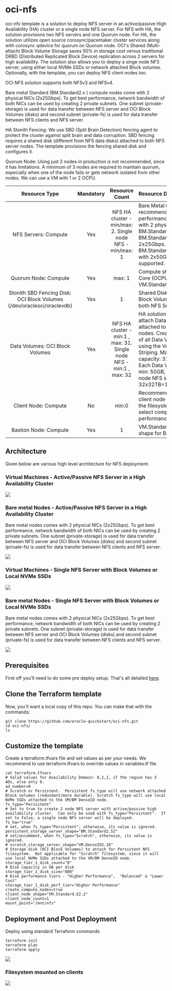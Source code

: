# oci-nfs
oci-nfs template is a solution to deploy NFS server in an active/passive High Availability (HA) cluster or a single node NFS server. For NFS with HA, the solution provisions two NFS servers and one Quorum node. For HA, the solution utilizes open source corosync/pacemaker cluster services along with corosync qdevice for quorum on Quorum node. OCI's Shared (Multi-attach) Block Volume Storage saves 50% in storage cost versus traditional DRBD (Distributed Replicated Block Device) replication across 2 servers for high availability. The solution also allows you to deploy a singe node NFS server,  using either local NVMe SSDs or network attached Block volumes.  Optionally,  with the template, you can deploy NFS client nodes too.   

OCI NFS solution supports both NFSv3 and NFSv4.   

Bare metal Standard (BM.Standard2.x ) compute nodes come with 2 physical NICs (2x25Gbps). To get best performance,  network bandwidth of both NICs can be used by creating 2 private subnets.  One subnet (private-storage) is used for data transfer between NFS server and OCI Block Volumes (disks) and second subnet (private-fs) is used for data transfer between NFS clients and NFS server.   

HA Stonith Fencing:  We use SBD (Split Brain Detection) fencing agent to protect the cluster against split brain and data corruption. SBD fencing requires a shared disk (different from NFS data disks)  attached to both NFS server nodes.  The template provisions the fencing shared disk and configures it. 

Quorum Node:  Using just 2 nodes in production is not recommended, since it has limitations. A minimum of 3 nodes are required to maintain quorum, especially when one of the node fails or gets network isolated from other nodes.  We can use a VM with 1 or 2 OCPU.
 

| Resource Type | Mandatory |  Resource Count  | Resource Details  | 
| :---: | :---: | :---: | :--- | 
| NFS Servers: Compute | Yes |  NFS HA cluster - min/max: 2.  Single node NFS - min/max: 1   | Bare Metal Compute shapes are recommended for best performance, since they come with 2 physical NICs.  BM.Standard2.52 &  BM.Standard.E2.52 have 2x25Gbps.  BM.Standard.E3.128 comes with 2x50Gbps. VMs are also supported.  |  |
| Quorum Node: Compute | Yes |  max: 1  | Compute shape with 1 or 2 Core (OCPU). VM.Standard2.1/2.2/.E2.1/.E2.2  | Required only for HA solution, not for single node NFS server. | 
| Stonith SBD Fencing Disk: OCI Block Volumes (/dev/oracleoci/oraclevdb) | Yes |  1  | Shared Disk - Multi-attach Block Volume is attached to both NFS Server nodes.  | Required only for HA solution, not for single node NFS. |
| Data Volumes:  OCI Block Volumes | Yes |  NFS HA cluster - min:1 , max: 31.  Single node NFS - min:1 , max: 32  | HA solution: Shared Disk/Multi-attach Data Block Volume are attached to both NFS Server nodes.  Create a Volume Group of all Data Volumes and an LVM using the Volume Group with Striping.  Maximum LVM capacity: 31x32TB = 992TB.  Each Data Volume Capacity: min: 50GB, Max: 32TB. Single node NFS server:  32x32TB=1PB. | |
| Client Node: Compute | No |  min:0  | Recommend provisioning 1 client node to test mounting of the filesystem.  For production, select compute shape based on performance requirements.  | |
| Bastion Node: Compute | Yes |  1  | VM.Standard2.2 is the default shape for Bastion.  | |




## Architecture
Given below are various high level architecture for NFS deployment. 

### Virtual Machines - Active/Passive NFS Server in a High Availability Cluster

![](./images/Quorum_w_NFS_Active_Passive_HA_High_Level_Arch.png)
    
### Bare metal Nodes - Active/Passive NFS Server in a High Availability Cluster
Bare metal nodes comes with 2 physical NICs (2x25Gbps). To get best performance,  network bandwidth of both NICs can be used by creating 2 private subnets.  One subnet (private-storage) is used for data transfer between NFS server and OCI Block Volumes (disks) and second subnet (private-fs) is used for data transfer between NFS clients and NFS server.   

![](./images/Quorum_w_BM_NFS_Active_Passive_HA_High_Level_Arch.png)

### Virtual Machines - Single NFS Server with Block Volumes or Local NVMe SSDs

![](./images/Single_NFS_Server_High_Level_Arch.png)

### Bare metal Nodes - Single NFS Server with Block Volumes or Local NVMe SSDs
Bare metal nodes comes with 2 physical NICs (2x25Gbps). To get best performance,  network bandwidth of both NICs can be used by creating 2 private subnets.  One subnet (private-storage) is used for data transfer between NFS server and OCI Block Volumes (disks) and second subnet (private-fs) is used for data transfer between NFS clients and NFS server.   

![](./images/BM_Single_NFS_Server_High_Level_Arch.png)


## Prerequisites
First off you'll need to do some pre deploy setup.  That's all detailed [here](https://github.com/oracle/oci-quickstart-prerequisites).

## Clone the Terraform template
Now, you'll want a local copy of this repo.  You can make that with the commands:

```
git clone https://github.com/oracle-quickstart/oci-nfs.git
cd oci-nfs/
ls
```

## Customize the template 
Create a terraform.tfvars file and set values as per your needs.  We recommend to use terraform.tfvars to override values in variables.tf file.   

```
cat terraform.tfvars
# Valid values for Availability Domain: 0,1,2, if the region has 3 ADs, else only 0.
ad_number=0
# Scratch or Persistent.  Persistent fs_type will use network attached Block volumes (redundant/more durable). Scratch fs_type will use local NVMe SSDs attached to the VM/BM DenseIO node.
fs_type="Persistent"
# Set to true to create 2 node NFS server with active/passive high availability cluster.  Can only be used with fs_type="Persistent".  If set to false, a single node NFS server will be deployed.
fs_ha="true"
# set, when fs_type="Persistent", otherwise, its value is ignored.
persistent_storage_server_shape="BM.Standard2.52"
# set/uncomment, when fs_type="Scratch", otherwise, its value is ignored.
# scratch_storage_server_shape="VM.DenseIO2.16"
# Storage disk (OCI Block Volumes) to attach for Persistent NFS filesystem.  Not applicable for "Scratch" filesystem, since it will use local NVMe SSDs attached to the VM/BM DenseIO node.
storage_tier_1_disk_count="8"
# Disk capacity in GB per disk
storage_tier_1_disk_size="800"
# Disk performance tiers - "Higher Performance",  "Balanced" & "Lower Cost"
storage_tier_1_disk_perf_tier="Higher Performance"
create_compute_nodes=true
client_node_shape="VM.Standard.E2.2"
client_node_count=1
mount_point="/mnt/nfs"
```


## Deployment and Post Deployment
Deploy using standard Terraform commands

```
terraform init
terraform plan
terraform apply 
```

![](./images/TF-apply.png)

### Filesystem mounted on clients 
![](./images/oci-nfs-client-df-h.png)
